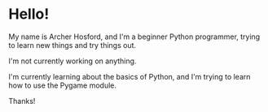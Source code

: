 # Hello!

My name is Archer Hosford, and I'm a beginner Python programmer, trying to learn new things and try things out.

I'm not currently working on anything.

I'm currently learning about the basics of Python, and I'm trying to learn how to use the Pygame module.

Thanks!
